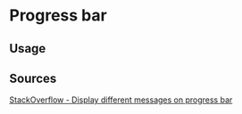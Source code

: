 # Progress bar

## Usage

## Sources

[StackOverflow - Display different messages on progress bar](https://stackoverflow.com/questions/40989842/how-to-display-different-messages-on-whiptail-progress-bar-along-with-progress-b)
